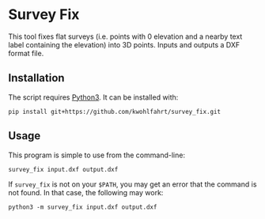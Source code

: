 # Survey Fix

This tool fixes flat surveys (i.e. points with 0 elevation and a nearby text
label containing the elevation) into 3D points. Inputs and outputs a DXF format
file.

## Installation

The script requires [Python3](https://python.org). It can be installed with:

```
pip install git+https://github.com/kwohlfahrt/survey_fix.git
```
    
## Usage

This program is simple to use from the command-line:

```
survey_fix input.dxf output.dxf
```

If `survey_fix` is not on your `$PATH`, you may get an error that the command is
not found. In that case, the following may work:

```
python3 -m survey_fix input.dxf output.dxf
```
